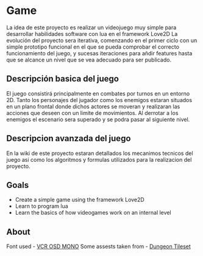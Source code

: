 # Game

La idea de este proyecto es realizar un videojuego muy simple para desarrollar habilidades software con lua en el framework Love2D
La evolución del proyecto sera iterativa, comenzando en el primer ciclo con un simple prototipo funcional en el que se pueda comprobar el correcto funcionamiento del juego, y sucesas iteraciones para añdir features hasta que se alcance un nivel que se vea adecuado para ser publicado.

## Descripción basica del juego

El juego consistirá principalmente en combates por turnos en un entorno 2D. Tanto los personajes del jugador como los enemigos estaran situados en un plano frontal donde dichos actores se moveran y realizaran las acciones que deseen con un limite de movimientos. Al derrotar a los enemigos el escenario sera superado y se podra pasar al siguiente nivel.

## Descripcion avanzada del juego

En la wiki de este proyecto estaran detallados los mecanimos tecnicos del juego asi como los algoritmos y formulas utilizados para la realizacion del proyecto.

## Goals

 * Create a simple game using the framework Love2D
 * Learn to program lua
 * Learn the basics of how videogames work on an internal level
 
## About

Font used - [VCR OSD MONO](https://www.dafont.com/es/vcr-osd-mono.font)
Some assests taken from - [Dungeon Tileset](https://0x72.itch.io/16x16-dungeon-tileset)
